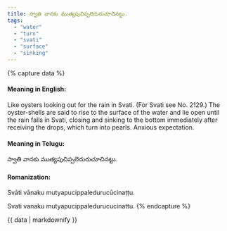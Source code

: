 ```yaml
---
title: స్వాతి వానకు ముత్యపుచిప్పలెదురుచూచినట్టు.
tags:
  - "water"
  - "turn"
  - "svati"
  - "surface"
  - "sinking"
---
```


{% capture data %}
#### Meaning in English:
Like oysters looking out for the rain in Svati.
(For Svati see No. 2129.)
The oyster-shells are said to rise to the surface of the water and lie open until the rain falls in Svati, closing and sinking to the bottom immediately after receiving the drops, which turn into pearls.
Anxious expectation.

#### Meaning in Telugu:
స్వాతి వానకు ముత్యపుచిప్పలెదురుచూచినట్టు.

#### Romanization:
Svāti vānaku mutyapucippaledurucūcinaṭṭu.

Svati vanaku mutyapucippaledurucucinattu.
{% endcapture %}

{{ data | markdownify }}

